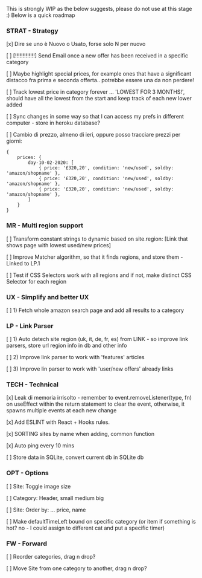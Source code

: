 This is strongly WIP as the below suggests, please do not use at this stage :) Below is a quick roadmap

### STRAT - Strategy
[x] Dire se uno è Nuovo o Usato, forse solo N per nuovo

[ ] [!!!!!!!!!!!!!] Send Email once a new offer has been received in a specific category

[ ] Maybe highlight special prices, for example ones that have a significant distacco fra prima e seconda offerta.. potrebbe essere una da non perdere!

[ ] Track lowest price in category forever ... 'LOWEST FOR 3 MONTHS!', should have all the lowest from the start and keep track of each new lower added

[ ] Sync changes in some way so that I can access my prefs in different computer - store in heroku database?

[ ] Cambio di prezzo, almeno di ieri, oppure posso tracciare prezzi per giorni:

```
{
    prices: {
        day-10-02-2020: [
            { price: '£320,20', condition: 'new/used', soldby: 'amazon/shopname' },
            { price: '£320,20', condition: 'new/used', soldby: 'amazon/shopname' },
            { price: '£320,20', condition: 'new/used', soldby: 'amazon/shopname' },
        ]
    }
}
```

### MR - Multi region support
[ ] Transform constant strings to dynamic based on site.region: [Link that shows page with lowest used/new prices]

[ ] Improve Matcher algorithm, so that it finds regions, and store them - Linked to LP.1

[ ] Test if CSS Selectors work with all regions and if not, make distinct CSS Selector for each region

### UX - Simplify and better UX
[ ] 1) Fetch whole amazon search page and add all results to a category

### LP - Link Parser
[ ] 1) Auto detech site region (uk, it, de, fr, es) from LINK - so improve link parsers, store url region info in db and other info

[ ] 2) Improve link parser to work with 'features' articles

[ ] 3) Improve lin parser to work with 'user/new offers' already links

### TECH - Technical
[x] Leak di memoria irrisolto - remember to event.removeListener(type, fn) on useEffect within the return statement to clear the event, otherwise, it spawns multiple events at each new change

[x] Add ESLINT with React + Hooks rules.

[x] SORTING sites by name when adding, common function

[x] Auto ping every 10 mins

[ ] Store data in SQLite, convert current db in SQLite db

### OPT - Options
[ ] Site: Toggle image size

[ ] Category: Header, small medium big

[ ] Site: Order by: ... price, name

[ ] Make defaultTimeLeft bound on specific category (or item if something is hot? no - I could assign to different cat and put a specific timer)

### FW - Forward
[ ] Reorder categories, drag n drop?

[ ] Move Site from one category to another, drag n drop?